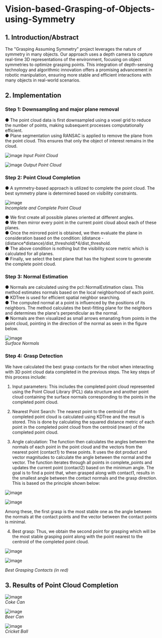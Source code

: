# Vision-based-Grasping-of-Objects-using-Symmetry

## 1. Introduction/Abstract
The "Grasping Assuming Symmetry" project leverages the nature of symmetry in many objects. Our approach uses a depth camera to capture real-time 3D representations of the environment, focusing on object symmetries to optimize grasping points. This integration of depth-sensing technology and algorithmic innovation offers a promising advancement in robotic manipulation, ensuring more stable and efficient interactions with many objects in real-world scenarios.

## 2. Implementation   

### Step 1: Downsampling and major plane removal
●	The point cloud data is first downsampled using a voxel grid to reduce the number of points, making subsequent processes computationally efficient.    
●	Plane segmentation using RANSAC is applied to remove the plane from the point cloud. This ensures that only the object of interest remains in the cloud.

![image](https://github.com/pradnyas5/Vision-based-Grasping-of-Objects-using-Symmetry/assets/93536494/549f6d25-ad91-4470-922c-a175b4d7ca08) *Input Point Cloud*

![image](https://github.com/pradnyas5/Vision-based-Grasping-of-Objects-using-Symmetry/assets/93536494/6840db1d-8f52-4443-b7ab-3f7b9a2a3406) *Output Point Cloud*    

### Step 2: Point Cloud Completion
●	A symmetry-based approach is utilized to complete the point cloud. The best symmetry plane is determined based on visibility constraints.    

![image](https://github.com/pradnyas5/Vision-based-Grasping-of-Objects-using-Symmetry/assets/93536494/9af92a5a-7be6-4e9d-bd3c-2454c7aa7fc2)   
*Incomplete and Complete Point Cloud*

●	We first create all possible planes oriented at different angles.    
●	We then mirror every point in the current point cloud about each of these planes.      
●	Once the mirrored point is obtained, we then evaluate the plane in consideration based on the condition: (distance - (distance*distance)/dist_threshold)*4/dist_threshold.    
●	The above condition is nothing but the visibility score metric which is calculated for all planes.   
●	Finally, we select the best plane that has the highest score to generate the complete point cloud.   

### Step 3: Normal Estimation   
●	Normals are calculated using the pcl::NormalEstimation class. This method estimates normals based on the local neighborhood of each point.   
●	KDTree is used for efficient spatial neighbor searching.   
●	The computed normal at a point is influenced by the positions of its neighbors. The method calculates the best-fitting plane for the neighbors and determines the plane's perpendicular as the normal.    
●	Normals are then visualized as small arrows emanating from points in the point cloud, pointing in the direction of the normal as seen in the figure below.   

![image](https://github.com/pradnyas5/Vision-based-Grasping-of-Objects-using-Symmetry/assets/93536494/4c9fafd8-398e-4101-ace2-36f76551fac1)    
*Surface Normals*   

### Step 4: Grasp Detection   
We have calculated the best grasp contacts for the robot when interacting with 3D point cloud data completed in the previous steps. The key steps of this process include:
1.	Input parameters: 
This includes the completed point cloud represented using the Point Cloud Library (PCL) data structure and another point cloud containing the surface normals corresponding to the points in the completed point cloud.   
2.	Nearest Point Search:
The nearest point to the centroid of the completed point cloud is calculated using KDTree and the result is stored. This is done by calculating the squared distance metric of each point in the completed point cloud from the centroid (mean) of the completed point cloud.   

3.	Angle calculation:
The function then calculates the angles between the normals of each point in the point cloud and the vectors from the nearest point (contact1) to these points. It uses the dot product and vector magnitudes to calculate the angle between the normal and the vector. The function iterates through all points in complete_points and updates the current point (contact2) based on the minimum angle. The goal is to find a point that, when grasped along with contact1, results in the smallest angle between the contact normals and the grasp direction. This is based on the principle shown below:

![image](https://github.com/pradnyas5/Vision-based-Grasping-of-Objects-using-Symmetry/assets/93536494/1894d9c2-9b58-4c35-b01b-6e9a623aab20)

![image](https://github.com/pradnyas5/Vision-based-Grasping-of-Objects-using-Symmetry/assets/93536494/d75aabe7-13cd-4632-a99f-6ec9eaa13896)   

Among these, the first grasp is the most stable one as the angle between the normals at the contact points and the vector between the contact points is minimal.   

4.	Best grasp:
Thus, we obtain the second point for grasping which will be the most stable grasping point along with the point nearest to the centroid of the completed point cloud.

![image](https://github.com/pradnyas5/Vision-based-Grasping-of-Objects-using-Symmetry/assets/93536494/34a8c508-491a-4400-b419-f54aca0f4fd7)

![image](https://github.com/pradnyas5/Vision-based-Grasping-of-Objects-using-Symmetry/assets/93536494/a54782d6-0df6-43c0-ba6e-dc56f4aade8b)

*Best Grasping Contacts (in red)*

## 3. Results of Point Cloud Completion

![image](https://github.com/pradnyas5/Vision-based-Grasping-of-Objects-using-Symmetry/assets/93536494/7bd6e168-a989-425b-aff6-49eb649bb128)    
*Coke Can*

![image](https://github.com/pradnyas5/Vision-based-Grasping-of-Objects-using-Symmetry/assets/93536494/9e14a30e-6505-4918-8196-0b557af8db20)   
*Beer Can*

![image](https://github.com/pradnyas5/Vision-based-Grasping-of-Objects-using-Symmetry/assets/93536494/ebe37122-bd1d-4021-b12a-4be79d2bd1e4)   
*Cricket Ball*









